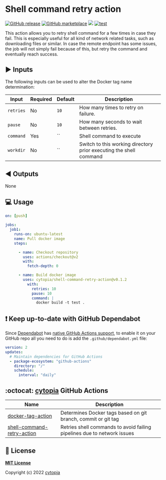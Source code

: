 # Shell command retry action

[![GitHub release](https://img.shields.io/github/release/cytopia/shell-command-retry-action.svg?logo=github)](https://github.com/cytopia/shell-command-retry-action/releases/latest)
[![GitHub marketplace](https://img.shields.io/badge/marketplace-shell--command--retry--action-blue?logo=github)](https://github.com/marketplace/actions/shell-command-retry-action)
[![](https://img.shields.io/badge/github-cytopia%2Fshell--command--retry--action-red.svg?logo=github)](https://github.com/cytopia/shell-command-retry-action "github.com/cytopia/shell-command-retry-action")
[![test](https://github.com/cytopia/shell-command-retry-action/actions/workflows/test.yml/badge.svg)](https://github.com/cytopia/shell-command-retry-action/actions/workflows/test.yml)

This action allows you to retry shell command for a few times in case they fail. This is especially useful for all kind of network related tasks, such as downloading files or similar. In case the remote endpoint has some issues, the job will not simply fail because of this, but retry the command and eventually reach success.


## :arrow_forward: Inputs

The following inputs can be used to alter the Docker tag name determination:

| Input     | Required | Default | Description                                |
|-----------|----------|----------|-------------------------------------------|
| `retries` | No       | `10`     | How many times to retry on failure.       |
| `pause`   | No       | `10`     | How many seconds to wait between retries. |
| `command` | Yes      | ``       | Shell command to execute                  |
| `workdir` | No       | ``       | Switch to this working directory prior executing the shell command |


## :arrow_backward: Outputs

None


## :computer: Usage

```yaml
on: [push]

jobs:
  job1:
    runs-on: ubuntu-latest
    name: Pull docker image
    steps:

      - name: Checkout repository
        uses: actions/checkout@v2
        with:
          fetch-depth: 0

      - name: Build docker image
        uses: cytopia/shell-command-retry-action@v0.1.2
          with:
            retries: 10
            pause: 10
            command: |
              docker build -t test .
```


## :exclamation: Keep up-to-date with GitHub Dependabot

Since [Dependabot](https://docs.github.com/en/github/administering-a-repository/keeping-your-actions-up-to-date-with-github-dependabot) has [native GitHub Actions support](https://docs.github.com/en/github/administering-a-repository/configuration-options-for-dependency-updates#package-ecosystem), to enable it on your GitHub repo all you need to do is add the `.github/dependabot.yml` file:

```yml
version: 2
updates:
  # Maintain dependencies for GitHub Actions
  - package-ecosystem: "github-actions"
    directory: "/"
    schedule:
      interval: "daily"
```


## :octocat: [cytopia](https://github.com/cytopia) GitHub Actions

| Name                         | Description |
|------------------------------|-------------|
| [docker-tag-action]          | Determines Docker tags based on git branch, commit or git tag |
| [shell-command-retry-action] | Retries shell commands to avoid failing pipelines due to network issues |

[docker-tag-action]: https://github.com/cytopia/docker-tag-action
[shell-command-retry-action]: https://github.com/cytopia/shell-command-retry-action


## :page_facing_up: License

**[MIT License](LICENSE)**

Copyright (c) 2022 [cytopia](https://github.com/cytopia)
